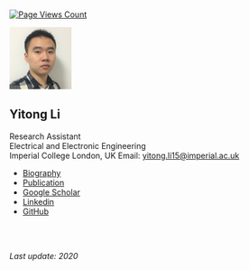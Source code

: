 <br />

[![Page Views Count](https://badges.toozhao.com/badges/01EQV79MN2FB84J5T19A2N0XMZ/blue.svg)](https://badges.toozhao.com/badges/01EQV79MN2FB84J5T19A2N0XMZ/blue.svg "Get your own page views count badge on badges.toozhao.com")

![](https://raw.githubusercontent.com/yt-li/yt-li.github.io/master/LYT.png)
  
## Yitong Li
Research Assistant	
Electrical and Electronic Engineering	
Imperial College London, UK	
Email: yitong.li15@imperial.ac.uk	

- [Biography](https://yt-li.github.io/biography)
- [Publication](https://yt-li.github.io/publication)
- [Google Scholar](https://scholar.google.co.uk/citations?user=b3tutrQAAAAJ&hl=en)
- [Linkedin](https://www.linkedin.com/in/yitong-li/)
- [GitHub](https://github.com/yt-li)

<br />
<br />

*Last update: 2020*
